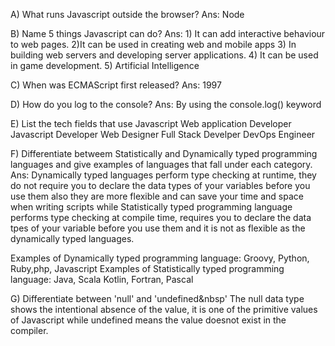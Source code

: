 A) What runs Javascript outside the browser?
Ans: Node 

B) Name 5 things Javascript can do?
Ans: 1) It can add interactive behaviour to web pages.
2)It can be used in creating web and mobile apps
3) In building web servers and developing server applications.
4) It can be used in game development.
5) Artificial Intelligence

C) When was ECMAScript first released?
Ans: 1997

D) How do you log to the console?
Ans: By using the console.log() keyword

E) List the tech fields that use Javascript
Web application Developer
Javascript Developer
Web Designer
Full Stack Develper
DevOps Engineer

F) Differentiate betweem Statistically and Dynamically typed programming languages and give examples of languages that fall under each category.
Ans: Dynamically typed languages perform type checking at runtime, they do not require you to declare the data types of your variables before you use them also they are more flexible and can save your time and space when writing scripts while Statistically typed programming language performs type checking at compile time, requires you to declare the data tpes of your variable before you use them and it is not as flexible as the dynamically typed languages. 

Examples of Dynamically typed programming language: Groovy, Python, Ruby,php, Javascript
Examples of Statistically typed programming language: Java, Scala Kotlin, Fortran, Pascal

G) Differentiate between 'null' and 'undefined&nbsp'
The null data type shows the intentional absence of the value, it is one of the primitive values of Javascript while undefined means the value doesnot exist in the compiler.



